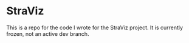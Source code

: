 # StraViz
This is a repo for the code I wrote for the StraViz project. It is currently frozen, not an active dev branch. 
